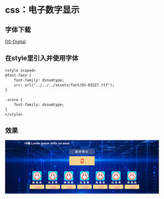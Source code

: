 # css：电子数字显示

## 字体下载

[DS-Digital](https://www.fonts.net.cn/font-12996367729.html).

## 在style里引入并使用字体

```vue
<style scoped>
@font-face {
    font-family: dsnumtype;
    src: url("../../../assets/font/DS-DIGIT.ttf");
}

.score {
    font-family: dsnumtype;
}
</style>
```

## 效果

![image-20230515143754607](10.电子数字显示.assets/image-20230515143754607.png)